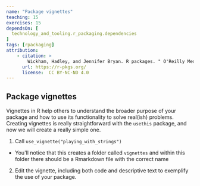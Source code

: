```yaml
---
name: "Package vignettes"
teaching: 15
exercises: 15
dependsOn: [
  technology_and_tooling.r_packaging.dependencies
]
tags: [rpackaging]
attribution:
    - citation: >
        Wickham, Hadley, and Jennifer Bryan. R packages. " O'Reilly Media, Inc.", 2023.
      url: https://r-pkgs.org/
      license:  CC BY-NC-ND 4.0
---
```


## Package vignettes

Vignettes in R help others to understand the broader purpose of your package and how to use its functionality to solve real(ish) problems. Creating vignettes is really straightforward with the `usethis` package, and now we will create a really simple one.

1. Call `use_vignette("playing_with_strings")`
  - You'll notice that this creates a folder called `vignettes` and within this folder there should be a Rmarkdown file with the correct name

2. Edit the vignette, including both code and descriptive text to exemplify the use of your package.
